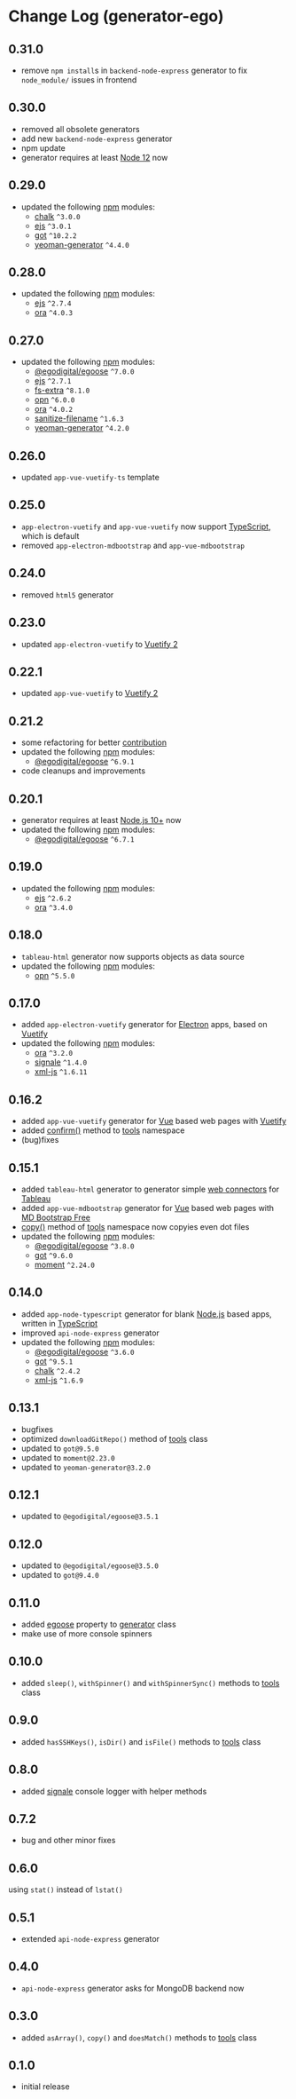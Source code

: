 # Change Log (generator-ego)

## 0.31.0

* remove `npm install`s in `backend-node-express` generator to fix `node_module/` issues in frontend

## 0.30.0

* removed all obsolete generators
* add new `backend-node-express` generator
* npm update
* generator requires at least [Node 12](https://nodejs.org/en/blog/release/v12.0.0/) now

## 0.29.0

* updated the following [npm](https://www.npmjs.com/) modules:
  * [chalk](https://www.npmjs.com/package/chalk) `^3.0.0`
  * [ejs](https://www.npmjs.com/package/ejs) `^3.0.1`
  * [got](https://www.npmjs.com/package/got) `^10.2.2`
  * [yeoman-generator](https://www.npmjs.com/package/yeoman-generator) `^4.4.0`

## 0.28.0

* updated the following [npm](https://www.npmjs.com/) modules:
  * [ejs](https://www.npmjs.com/package/ejs) `^2.7.4`
  * [ora](https://www.npmjs.com/package/ora) `^4.0.3`

## 0.27.0

* updated the following [npm](https://www.npmjs.com/) modules:
  * [@egodigital/egoose](https://www.npmjs.com/package/@egodigital/egoose) `^7.0.0`
  * [ejs](https://www.npmjs.com/package/ejs) `^2.7.1`
  * [fs-extra](https://www.npmjs.com/package/fs-extra) `^8.1.0`
  * [opn](https://www.npmjs.com/package/opn) `^6.0.0`
  * [ora](https://www.npmjs.com/package/ora) `^4.0.2`
  * [sanitize-filename](https://www.npmjs.com/package/sanitize-filename) `^1.6.3`
  * [yeoman-generator](https://www.npmjs.com/package/yeoman-generator) `^4.2.0`

## 0.26.0

* updated `app-vue-vuetify-ts` template

## 0.25.0

* `app-electron-vuetify` and `app-vue-vuetify` now support [TypeScript](https://www.typescriptlang.org/), which is default
* removed `app-electron-mdbootstrap` and `app-vue-mdbootstrap`

## 0.24.0

* removed `html5` generator

## 0.23.0

* updated `app-electron-vuetify` to [Vuetify 2](https://github.com/vuetifyjs/vuetify/releases/v2.0.0)

## 0.22.1

* updated `app-vue-vuetify` to [Vuetify 2](https://github.com/vuetifyjs/vuetify/releases/v2.0.0)

## 0.21.2

* some refactoring for better [contribution](https://github.com/egodigital/generator-ego/blob/master/CONTRIBUTION.md)
* updated the following [npm](https://www.npmjs.com/) modules:
  * [@egodigital/egoose](https://www.npmjs.com/package/@egodigital/egoose) `^6.9.1`
* code cleanups and improvements

## 0.20.1

* generator requires at least [Node.js 10+](https://nodejs.org/dist/latest-v10.x/docs/api/) now
* updated the following [npm](https://www.npmjs.com/) modules:
  * [@egodigital/egoose](https://www.npmjs.com/package/@egodigital/egoose) `^6.7.1`

## 0.19.0

* updated the following [npm](https://www.npmjs.com/) modules:
  * [ejs](https://www.npmjs.com/package/ejs) `^2.6.2`
  * [ora](https://www.npmjs.com/package/ora) `^3.4.0`

## 0.18.0

* `tableau-html` generator now supports objects as data source
* updated the following [npm](https://www.npmjs.com/) modules:
  * [opn](https://www.npmjs.com/package/opn) `^5.5.0`

## 0.17.0

* added `app-electron-vuetify` generator for [Electron](https://electronjs.org/) apps, based on [Vuetify](https://vuetifyjs.com/)
* updated the following [npm](https://www.npmjs.com/) modules:
  * [ora](https://www.npmjs.com/package/ora) `^3.2.0`
  * [signale](https://www.npmjs.com/package/signale) `^1.4.0`
  * [xml-js](https://www.npmjs.com/package/xml-js) `^1.6.11`

## 0.16.2

* added `app-vue-vuetify` generator for [Vue](https://vuejs.org/) based web pages with [Vuetify](https://vuetifyjs.com/)
* added [confirm()](https://github.com/egodigital/generator-ego/wiki#confirmmessage-opts-) method to [tools](https://github.com/egodigital/generator-ego/wiki#tools-) namespace
* (bug)fixes

## 0.15.1

* added `tableau-html` generator to generator simple [web connectors](https://onlinehelp.tableau.com/current/pro/desktop/en-us/examples_web_data_connector.htm) for [Tableau](https://www.tableau.com/)
* added `app-vue-mdbootstrap` generator for [Vue](https://vuejs.org/) based web pages with [MD Bootstrap Free](https://mdbootstrap.com/docs/vue/)
* [copy()](https://github.com/egodigital/generator-ego/wiki#copyfrom-to-patterns-excludes-) method of [tools](https://github.com/egodigital/generator-ego/wiki#tools-) namespace now copyies even dot files
* updated the following [npm](https://www.npmjs.com/) modules:
  * [@egodigital/egoose](https://www.npmjs.com/package/@egodigital/egoose) `^3.8.0`
  * [got](https://www.npmjs.com/package/got) `^9.6.0`
  * [moment](https://www.npmjs.com/package/moment) `^2.24.0`

## 0.14.0

* added `app-node-typescript` generator for blank [Node.js](https://nodejs.org/) based apps, written in [TypeScript](https://www.typescriptlang.org/)
* improved `api-node-express` generator
* updated the following [npm](https://www.npmjs.com/) modules:
  * [@egodigital/egoose](https://www.npmjs.com/package/@egodigital/egoose) `^3.6.0`
  * [got](https://www.npmjs.com/package/got) `^9.5.1`
  * [chalk](https://www.npmjs.com/package/chalk) `^2.4.2`
  * [xml-js](https://www.npmjs.com/package/xml-js) `^1.6.9`

## 0.13.1

* bugfixes
* optimized `downloadGitRepo()` method of [tools](https://github.com/egodigital/generator-ego/blob/master/generators/app/tools.js) class
* updated to `got@9.5.0`
* updated to `moment@2.23.0`
* updated to `yeoman-generator@3.2.0`

## 0.12.1

* updated to `@egodigital/egoose@3.5.1`

## 0.12.0

* updated to `@egodigital/egoose@3.5.0`
* updated to `got@9.4.0`

## 0.11.0

* added [egoose](https://www.npmjs.com/package/@egodigital/egoose) property to [generator](https://github.com/egodigital/generator-ego/blob/master/generators/app/index.js) class
* make use of more console spinners

## 0.10.0

* added `sleep()`, `withSpinner()` and `withSpinnerSync()` methods to [tools](https://github.com/egodigital/generator-ego/blob/master/generators/app/tools.js) class

## 0.9.0

* added `hasSSHKeys()`, `isDir()` and `isFile()` methods to [tools](https://github.com/egodigital/generator-ego/blob/master/generators/app/tools.js) class

## 0.8.0

* added [signale](https://www.npmjs.com/package/signale) console logger with helper methods

## 0.7.2

* bug and other minor fixes

## 0.6.0

using `stat()` instead of `lstat()`

## 0.5.1

* extended `api-node-express` generator

## 0.4.0

* `api-node-express` generator asks for MongoDB backend now

## 0.3.0

* added `asArray()`, `copy()` and `doesMatch()` methods to [tools](https://github.com/egodigital/generator-ego/blob/master/generators/app/tools.js) class

## 0.1.0

* initial release
